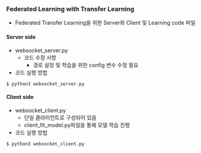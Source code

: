 ### Federated Learning with Transfer Learning
- Federated Transfer Learning을 위한 Server와 Client 및 Learning code 파일

#### Server side
- websocket_server.py
  - 코드 수정 사항
    - 경로 설정 및 학습을 위한 config 변수 수정 필요
- 코드 실행 방법
```
$ python3 websocket_server.py
```

#### Client side
- websocket_client.py
  - 단일 클라이언트로 구성되어 있음
  - client_fit_model.py파일을 통해 모델 학습 진행
- 코드 실행 방법
```
$ python3 websocket_client.py
```
